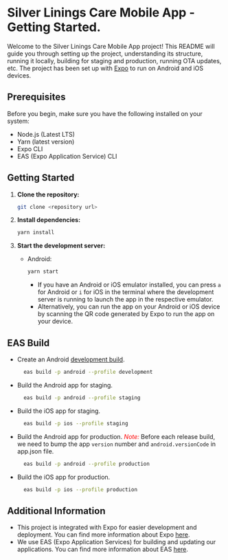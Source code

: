 # Silver Linings Care Mobile App - Getting Started.

Welcome to the Silver Linings Care Mobile App project! This README will guide you through setting up the project, understanding its structure, running it locally, building for staging and production, running OTA updates, etc. The project has been set up with [Expo](https://docs.expo.dev/) to run on Android and iOS devices.

## Prerequisites

Before you begin, make sure you have the following installed on your system:

-   Node.js (Latest LTS)
-   Yarn (latest version)
-   Expo CLI
-   EAS (Expo Application Service) CLI

## Getting Started

1. **Clone the repository:**

    ```bash
    git clone <repository url>
    ```

2. **Install dependencies:**

    ```bash
    yarn install
    ```

3. **Start the development server:**

    - Android:

        ```bash
        yarn start
        ```

        - If you have an Android or iOS emulator installed, you can press `a` for Android or `i` for iOS in the terminal where the development server is running to launch the app in the respective emulator.
        - Alternatively, you can run the app on your Android or iOS device by scanning the QR code generated by Expo to run the app on your device.

## EAS Build

-   Create an Android [development build](https://docs.expo.dev/develop/development-builds/introduction/).

    ```bash
      eas build -p android --profile development
    ```

-   Build the Android app for staging.

    ```bash
      eas build -p android --profile staging
    ```

-   Build the iOS app for staging.

    ```bash
      eas build -p ios --profile staging
    ```

-   Build the Android app for production.
    <span style="color:red">_*Note:*_</span> Before each release build, we need to bump the app `version` number and `android.versionCode` in app.json file.

    ```bash
      eas build -p android --profile production
    ```

-   Build the iOS app for production.

    ```bash
      eas build -p ios --profile production
    ```

## Additional Information

-   This project is integrated with Expo for easier development and deployment. You can find more information about Expo [here](https://expo.dev/).
-   We use EAS (Expo Application Services) for building and updating our applications. You can find more information about EAS [here](https://docs.expo.dev/build/).
